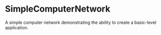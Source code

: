 # SimpleComputerNetwork
A simple computer network demonstrating the ability to create a basic-level application. 
